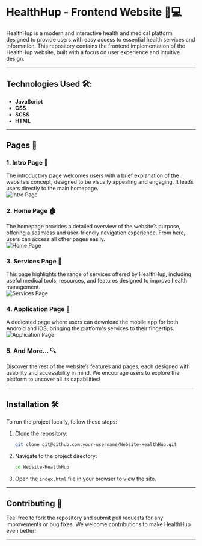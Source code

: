 # HealthHup - Frontend Website 🌱💻

HealthHup is a modern and interactive health and medical platform designed to provide users with easy access to essential health services and information. This repository contains the frontend implementation of the HealthHup website, built with a focus on user experience and intuitive design.

---

## Technologies Used 🛠️:
- **JavaScript**
- **CSS**
- **SCSS**
- **HTML** 

---

## Pages 📄

### 1. **Intro Page 🚀**
The introductory page welcomes users with a brief explanation of the website’s concept, designed to be visually appealing and engaging. It leads users directly to the main homepage.  
![Intro Page](https://github.com/AHMAD-JX/Website-HealthHup/blob/57e2e502f7eb4002334bb3721a9fcd8dd005cbc6/assets/intro.gif)

### 2. **Home Page 🏠**
The homepage provides a detailed overview of the website’s purpose, offering a seamless and user-friendly navigation experience. From here, users can access all other pages easily.  
![Home Page](https://github.com/AHMAD-JX/Website-HealthHup/blob/57e2e502f7eb4002334bb3721a9fcd8dd005cbc6/assets/home.gif)

### 3. **Services Page 🏥**
This page highlights the range of services offered by HealthHup, including useful medical tools, resources, and features designed to improve health management.  
![Services Page](https://github.com/AHMAD-JX/Website-HealthHup/blob/57e2e502f7eb4002334bb3721a9fcd8dd005cbc6/assets/service.gif)

### 4. **Application Page 📲**
A dedicated page where users can download the mobile app for both Android and iOS, bringing the platform's services to their fingertips.  
![Application Page](https://github.com/AHMAD-JX/Website-HealthHup/blob/57e2e502f7eb4002334bb3721a9fcd8dd005cbc6/assets/appication.gif)

### 5. **And More... 🔍**
Discover the rest of the website’s features and pages, each designed with usability and accessibility in mind. We encourage users to explore the platform to uncover all its capabilities!

---

## Installation 🛠️

To run the project locally, follow these steps:

1. Clone the repository:
    ```bash
    git clone git@github.com:your-username/Website-HealthHup.git
    ```

2. Navigate to the project directory:
    ```bash
    cd Website-HealthHup
    ```

3. Open the `index.html` file in your browser to view the site.

---

## Contributing 🤝

Feel free to fork the repository and submit pull requests for any improvements or bug fixes. We welcome contributions to make HealthHup even better!

---


